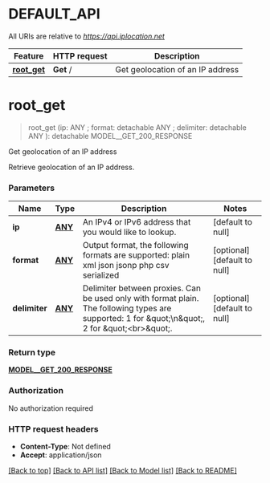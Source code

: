 # DEFAULT_API

All URIs are relative to *https://api.iplocation.net*

Feature | HTTP request | Description
------------- | ------------- | -------------
[**root_get**](DEFAULT_API.md#root_get) | **Get** / | Get geolocation of an IP address


# **root_get**
> root_get (ip: ANY ; format:  detachable ANY ; delimiter:  detachable ANY ): detachable MODEL__GET_200_RESPONSE


Get geolocation of an IP address

Retrieve geolocation of an IP address. 


### Parameters

Name | Type | Description  | Notes
------------- | ------------- | ------------- | -------------
 **ip** | [**ANY**](.md)| An IPv4 or IPv6 address that you would like to lookup. | [default to null]
 **format** | [**ANY**](.md)| Output format, the following formats are supported: plain xml json jsonp php csv serialized | [optional] [default to null]
 **delimiter** | [**ANY**](.md)| Delimiter between proxies. Can be used only with format plain. The following types are supported: 1 for \&quot;\\n\&quot;, 2 for \&quot;&lt;br&gt;\&quot;. | [optional] [default to null]

### Return type

[**MODEL__GET_200_RESPONSE**](__get_200_response.md)

### Authorization

No authorization required

### HTTP request headers

 - **Content-Type**: Not defined
 - **Accept**: application/json

[[Back to top]](#) [[Back to API list]](../README.md#documentation-for-api-endpoints) [[Back to Model list]](../README.md#documentation-for-models) [[Back to README]](../README.md)

